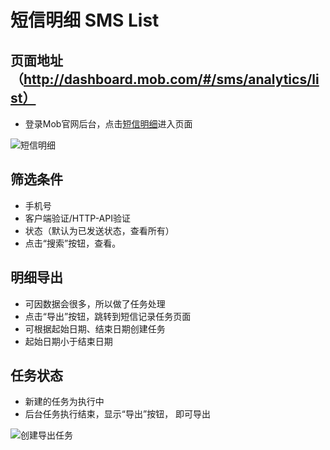 # 短信明细 SMS List

## 页面地址（http://dashboard.mob.com/#/sms/analytics/list）
 - 登录Mob官网后台，点击[短信明细][1]进入页面
 
![短信明细][2]

## 筛选条件
- 手机号
- 客户端验证/HTTP-API验证
- 状态（默认为已发送状态，查看所有）
- 点击“搜索”按钮，查看。

## 明细导出
- 可因数据会很多，所以做了任务处理
- 点击“导出”按钮，跳转到短信记录任务页面
- 可根据起始日期、结束日期创建任务
- 起始日期小于结束日期

## 任务状态
- 新建的任务为执行中
- 后台任务执行结束，显示“导出”按钮， 即可导出

![创建导出任务][3]

  [1]: http://dashboard.mob.com/#/sms/analytics/list
  [2]: http://wiki.mob.com/md/images/sms-list-1.png
  [3]: http://wiki.mob.com/md/images/sms-list-2.png
